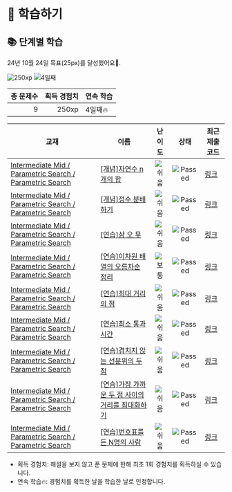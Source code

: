 # 📖 학습하기

## 📚 단계별 학습
24년 10월 24일 목표(25px)를 달성했어요🥳.

![250xp](https://img.shields.io/badge/EXP-250xp-%235cb85c.svg?for-the-badge)
![4일째](https://img.shields.io/badge/연속학습-4일째-%23E34F26.svg?for-the-badge)

|총 문제수|획득 경험치|연속 학습|
|---:|---:|---|
9|250xp|4일째🔥|

|교재|이름|난이도|상태|최근 제출 코드|
|---|---|:---:|:---:|---|
|[Intermediate Mid / Parametric Search / Parametric Search](https://www.codetree.ai/missions?missionId=8)|[[개념]자연수 n개의 합](https://www.codetree.ai/missions/8/problems/sum-of-n-natural-numbers)|![쉬움][easy]|![Passed][passed]|[링크](https://github.com/qowlz/codetree-TILs/blob/main/241024/%EC%9E%90%EC%97%B0%EC%88%98%20n%EA%B0%9C%EC%9D%98%20%ED%95%A9/sum-of-n-natural-numbers.cpp)|
|[Intermediate Mid / Parametric Search / Parametric Search](https://www.codetree.ai/missions?missionId=8)|[[개념]정수 분배하기](https://www.codetree.ai/missions/8/problems/distributing-integers)|![쉬움][easy]|![Passed][passed]|[링크](https://github.com/qowlz/codetree-TILs/blob/main/241024/%EC%A0%95%EC%88%98%20%EB%B6%84%EB%B0%B0%ED%95%98%EA%B8%B0/distributing-integers.cpp)|
|[Intermediate Mid / Parametric Search / Parametric Search](https://www.codetree.ai/missions?missionId=8)|[[연습]삼 오 무](https://www.codetree.ai/missions/8/problems/three-five-moo)|![쉬움][easy]|![Passed][passed]|[링크](https://github.com/qowlz/codetree-TILs/blob/main/241024/%EC%82%BC%20%EC%98%A4%20%EB%AC%B4/three-five-moo.cpp)|
|[Intermediate Mid / Parametric Search / Parametric Search](https://www.codetree.ai/missions?missionId=8)|[[연습]이차원 배열의 오름차순 정리](https://www.codetree.ai/missions/8/problems/ascending-order-of-two-dimensional-array)|![보통][medium]|![Passed][passed]|[링크](https://github.com/qowlz/codetree-TILs/blob/main/241024/%EC%9D%B4%EC%B0%A8%EC%9B%90%20%EB%B0%B0%EC%97%B4%EC%9D%98%20%EC%98%A4%EB%A6%84%EC%B0%A8%EC%88%9C%20%EC%A0%95%EB%A6%AC/ascending-order-of-two-dimensional-array.cpp)|
|[Intermediate Mid / Parametric Search / Parametric Search](https://www.codetree.ai/missions?missionId=8)|[[연습]최대 거리의 점](https://www.codetree.ai/missions/8/problems/maximum-distance-point)|![쉬움][easy]|![Passed][passed]|[링크](https://github.com/qowlz/codetree-TILs/blob/main/241024/%EC%B5%9C%EB%8C%80%20%EA%B1%B0%EB%A6%AC%EC%9D%98%20%EC%A0%90/maximum-distance-point.cpp)|
|[Intermediate Mid / Parametric Search / Parametric Search](https://www.codetree.ai/missions?missionId=8)|[[연습]최소 통과 시간](https://www.codetree.ai/missions/8/problems/minimum-transit-time)|![쉬움][easy]|![Passed][passed]|[링크](https://github.com/qowlz/codetree-TILs/blob/main/241024/%EC%B5%9C%EC%86%8C%20%ED%86%B5%EA%B3%BC%20%EC%8B%9C%EA%B0%84/minimum-transit-time.cpp)|
|[Intermediate Mid / Parametric Search / Parametric Search](https://www.codetree.ai/missions?missionId=8)|[[연습]겹치지 않는 선분위의 두 점](https://www.codetree.ai/missions/8/problems/two-points-of-the-line-that-don't-overlap)|![쉬움][easy]|![Passed][passed]|[링크](https://github.com/qowlz/codetree-TILs/blob/main/241024/%EA%B2%B9%EC%B9%98%EC%A7%80%20%EC%95%8A%EB%8A%94%20%EC%84%A0%EB%B6%84%EC%9C%84%EC%9D%98%20%EB%91%90%20%EC%A0%90/two-points-of-the-line-that-dont-overlap.cpp)|
|[Intermediate Mid / Parametric Search / Parametric Search](https://www.codetree.ai/missions?missionId=8)|[[연습]가장 가까운 두 점 사이의 거리를 최대화하기](https://www.codetree.ai/missions/8/problems/maximize-dist-of-nearest-points)|![쉬움][easy]|![Passed][passed]|[링크](https://github.com/qowlz/codetree-TILs/blob/main/241024/%EA%B0%80%EC%9E%A5%20%EA%B0%80%EA%B9%8C%EC%9A%B4%20%EB%91%90%20%EC%A0%90%20%EC%82%AC%EC%9D%B4%EC%9D%98%20%EA%B1%B0%EB%A6%AC%EB%A5%BC%20%EC%B5%9C%EB%8C%80%ED%99%94%ED%95%98%EA%B8%B0/maximize-dist-of-nearest-points.cpp)|
|[Intermediate Mid / Parametric Search / Parametric Search](https://www.codetree.ai/missions?missionId=8)|[[연습]번호표를 든 N명의 사람](https://www.codetree.ai/missions/8/problems/n-people-with-numbers)|![쉬움][easy]|![Passed][passed]|[링크](https://github.com/qowlz/codetree-TILs/blob/main/241024/%EB%B2%88%ED%98%B8%ED%91%9C%EB%A5%BC%20%EB%93%A0%20N%EB%AA%85%EC%9D%98%20%EC%82%AC%EB%9E%8C/n-people-with-numbers.cpp)|


* 획득 경험치: 해설을 보지 않고 푼 문제에 한해 최초 1회 경험치를 획득하실 수 있습니다.
* 연속 학습🔥: 경험치를 획득한 날을 학습한 날로 인정합니다.










[b5]: https://img.shields.io/badge/Bronze_5-%235D3E31.svg
[b4]: https://img.shields.io/badge/Bronze_4-%235D3E31.svg
[b3]: https://img.shields.io/badge/Bronze_3-%235D3E31.svg
[b2]: https://img.shields.io/badge/Bronze_2-%235D3E31.svg
[b1]: https://img.shields.io/badge/Bronze_1-%235D3E31.svg
[s5]: https://img.shields.io/badge/Silver_5-%23394960.svg
[s4]: https://img.shields.io/badge/Silver_4-%23394960.svg
[s3]: https://img.shields.io/badge/Silver_3-%23394960.svg
[s2]: https://img.shields.io/badge/Silver_2-%23394960.svg
[s1]: https://img.shields.io/badge/Silver_1-%23394960.svg
[g5]: https://img.shields.io/badge/Gold_5-%23FFC433.svg
[g4]: https://img.shields.io/badge/Gold_4-%23FFC433.svg
[g3]: https://img.shields.io/badge/Gold_3-%23FFC433.svg
[g2]: https://img.shields.io/badge/Gold_2-%23FFC433.svg
[g1]: https://img.shields.io/badge/Gold_1-%23FFC433.svg
[p5]: https://img.shields.io/badge/Platinum_5-%2376DDD8.svg
[p4]: https://img.shields.io/badge/Platinum_4-%2376DDD8.svg
[p3]: https://img.shields.io/badge/Platinum_3-%2376DDD8.svg
[p2]: https://img.shields.io/badge/Platinum_2-%2376DDD8.svg
[p1]: https://img.shields.io/badge/Platinum_1-%2376DDD8.svg
[passed]: https://img.shields.io/badge/Passed-%23009D27.svg
[failed]: https://img.shields.io/badge/Failed-%23D24D57.svg
[easy]: https://img.shields.io/badge/쉬움-%235cb85c.svg?for-the-badge
[medium]: https://img.shields.io/badge/보통-%23FFC433.svg?for-the-badge
[hard]: https://img.shields.io/badge/어려움-%23D24D57.svg?for-the-badge